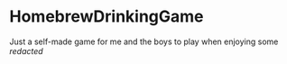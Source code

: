 # HomebrewDrinkingGame
Just a self-made game for me and the boys to play when enjoying some *redacted* 
